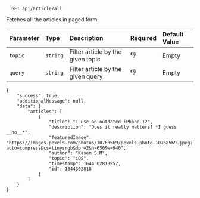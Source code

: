 ```http
  GET api/article/all
```

Fetches all the articles in paged form.

| Parameter  | Type     | Description                       | Required | Default Value |
|:-----------|:---------|:----------------------------------|:---------|:--------------|
| `topic`    | `string` | Filter article by the given topic | 👎       | Empty         |
| `query`    | `string` | Filter article by the given query | 👎       | Empty         |

```
{
    "success": true,
    "additionalMessage": null,
    "data": {
        "articles": [
            {
                "title": "I use an outdated iPhone 12",
                "description": "Does it really matters? *I guess __no__*",
                "featuredImage": "https://images.pexels.com/photos/10768569/pexels-photo-10768569.jpeg?auto=compress&cs=tinysrgb&dpr=2&h=650&w=940",
                "author": "Kasem S.M",
                "topic": "iOS",
                "timestamp": 1644302818957,
                "id": 1644302818
            }
        ]
    }
}
```